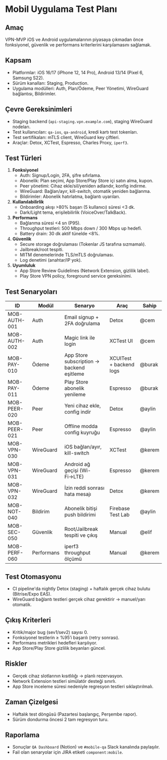 # Mobil Uygulama Test Planı

## Amaç
VPN-MVP iOS ve Android uygulamalarının piyasaya çıkmadan önce fonksiyonel, güvenlik ve performans kriterlerini karşılamasını sağlamak.

## Kapsam
- Platformlar: iOS 16/17 (iPhone 12, 14 Pro), Android 13/14 (Pixel 6, Samsung S22).
- Sürüm kanalları: Staging, Production.
- Uygulama modülleri: Auth, Plan/Ödeme, Peer Yönetimi, WireGuard bağlantısı, Bildirimler.

## Çevre Gereksinimleri
- Staging backend (`api-staging.vpn.example.com`), staging WireGuard nodeları.
- Test kullanıcıları: `qa-ios`, `qa-android`, kredi kartı test tokenları.
- Test sertifikaları: mTLS client, WireGuard key çiftleri.
- Araçlar: Detox, XCTest, Espresso, Charles Proxy, `iperf3`.

## Test Türleri
1. **Fonksiyonel**
   - Auth: Signup/Login, 2FA, şifre sıfırlama.
   - Abonelik: Plan seçimi, App Store/Play Store içi satın alma, kupon.
   - Peer yönetimi: Cihaz ekle/sil/yeniden adlandır, konfig indirme.
   - WireGuard: Bağlan/ayır, kill-switch, otomatik yeniden bağlanma.
   - Bildirimler: Abonelik hatırlatma, bağlantı uyarıları.
2. **Kullanılabilirlik**
   - Onboarding akışı >80% başarı (5 kullanıcı) süresi <3 dk.
   - Dark/Light tema, erişilebilirlik (VoiceOver/TalkBack).
3. **Performans**
   - Bağlanma süresi <4 sn (P95).
   - Throughput testleri: 500 Mbps down / 300 Mbps up hedefi.
   - Battery drain: 30 dk aktif tünelde <8%.
4. **Güvenlik**
   - Secure storage doğrulaması (Tokenlar JS tarafına sızmamalı).
   - Jailbreak/root tespiti.
   - MITM denemelerinde TLS/mTLS doğrulaması.
   - Log denetimi (anahtar/IP yok).
5. **Uyumluluk**
   - App Store Review Guidelines (Network Extension, gizlilik label).
   - Play Store VPN policy, foreground service gereksinimi.

## Test Senaryoları
| ID | Modül | Senaryo | Araç | Sahip |
|----|--------|---------|------|-------|
| MOB-AUTH-001 | Auth | Email signup + 2FA doğrulama | Detox | @cem |
| MOB-AUTH-002 | Auth | Magic link ile login | XCTest UI | @cem |
| MOB-PAY-010 | Ödeme | App Store subscription → backend eşitleme | XCUITest + backend logs | @burak |
| MOB-PAY-011 | Ödeme | Play Store abonelik yenileme | Espresso | @burak |
| MOB-PEER-020 | Peer | Yeni cihaz ekle, config indir | Detox | @aylin |
| MOB-PEER-021 | Peer | Offline modda config kuyruğu | Espresso | @aylin |
| MOB-VPN-030 | WireGuard | iOS bağlan/ayır, kill-switch | XCTest | @kerem |
| MOB-VPN-031 | WireGuard | Android ağ geçişi (Wi-Fi→LTE) | Espresso | @kerem |
| MOB-VPN-032 | WireGuard | İzin reddi sonrası hata mesajı | Detox | @kerem |
| MOB-NOT-040 | Bildirim | Abonelik bitişi push bildirimi | Firebase Test Lab | @aylin |
| MOB-SEC-050 | Güvenlik | Root/Jailbreak tespiti ve çıkış | Manual | @elif |
| MOB-PERF-060 | Performans | iperf3 throughput ölçümü | Manual | @kerem |

## Test Otomasyonu
- CI pipeline'da nightly Detox (staging) + haftalık gerçek cihaz bulutu (Bitrise/Expo EAS).
- WireGuard bağlantı testleri gerçek cihaz gerektirir → manuel/yarı otomatik.

## Çıkış Kriterleri
- Kritik/major bug (sev1/sev2) sayısı 0.
- Fonksiyonel testlerin ≥ %95’i başarılı (retry sonrası).
- Performans metrikleri hedefleri karşılıyor.
- App Store/Play Store gizlilik beyanları güncel.

## Riskler
- Gerçek cihaz slotlarının kısıtlılığı → planlı rezervasyon.
- Network Extension testleri simülatör desteği sınırlı.
- App Store inceleme süresi nedeniyle regresyon testleri sıklaştırılmalı.

## Zaman Çizelgesi
- Haftalık test döngüsü (Pazartesi başlangıç, Perşembe rapor).
- Sürüm dondurma öncesi 2 tam regresyon turu.

## Raporlama
- Sonuçlar `QA Dashboard` (Notion) ve `#mobile-qa` Slack kanalında paylaşılır.
- Fail olan senaryolar için JIRA etiketi `component:mobile`.

